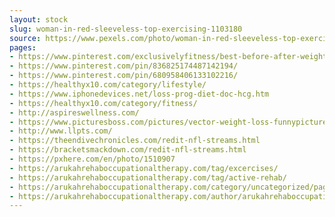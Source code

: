 ```yaml
---
layout: stock
slug: woman-in-red-sleeveless-top-exercising-1103180
source: https://www.pexels.com/photo/woman-in-red-sleeveless-top-exercising-1103180/
pages:
- https://www.pinterest.com/exclusivelyfitness/best-before-after-weight-loss-pictures/
- https://www.pinterest.com/pin/836825174487142194/
- https://www.pinterest.com/pin/680958406133102216/
- https://healthyx10.com/category/lifestyle/
- https://www.iphonedevices.net/loss-prog-diet-doc-hcg.htm
- https://healthyx10.com/category/fitness/
- http://aspireswellness.com/
- https://www.picturesboss.com/pictures/vector-weight-loss-funnypictures-beforeandafter-73.html
- http://www.llpts.com/
- https://theendivechronicles.com/redit-nfl-streams.html
- https://bracketsmackdown.com/redit-nfl-streams.html
- https://pxhere.com/en/photo/1510907
- https://arukahrehaboccupationaltherapy.com/tag/excercises/
- https://arukahrehaboccupationaltherapy.com/tag/active-rehab/
- https://arukahrehaboccupationaltherapy.com/category/uncategorized/page/2/
- https://arukahrehaboccupationaltherapy.com/author/arukahrehaboccupationaltherapy/page/2/
---
```

